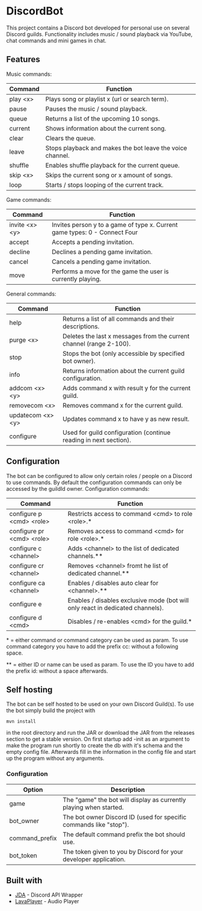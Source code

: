 # DiscordBot

This project contains a Discord bot developed for personal use on several Discord guilds.
Functionality includes music / sound playback via YouTube, chat commands and mini games in chat.

## Features

Music commands:

| Command | Function |
| ------- | -------- |
| play \<x\> | Plays song or playlist x (url or search term). |
| pause | Pauses the music / sound playback. |
| queue | Returns a list of the upcoming 10 songs. |
| current | Shows information about the current song. |
| clear | Clears the queue. |
| leave | Stops playback and makes the bot leave the voice channel. |
| shuffle | Enables shuffle playback for the current queue. |
| skip \<x\> | Skips the current song or x amount of songs. |
| loop | Starts / stops looping of the current track. |


Game commands:

| Command | Function |
| ------- | -------- |
| invite \<x\> \<y\> | Invites person y to a game of type x. Current game types: 0 - Connect Four |
| accept | Accepts a pending invitation. |
| decline | Declines a pending game invitation. |
| cancel | Cancels a pending game invitation. |
| move | Performs a move for the game the user is currently playing. |

General commands:

| Command | Function |
| ------- | -------- |
| help | Returns a list of all commands and their descriptions. |
| purge \<x\> | Deletes the last x messages from the current channel (range 2-100). |
| stop | Stops the bot (only accessible by specified bot owner). |
| info | Returns information about the current guild configuration. |
| addcom \<x\> \<y\> | Adds command x with result y for the current guild. |
| removecom \<x\> | Removes command x for the current guild. |
| updatecom \<x\> \<y\> | Updates command x to have y as new result. |
| configure | Used for guild configuration (continue reading in next section). |

## Configuration

The bot can be configured to allow only certain roles / people on a Discord to use commands.
By default the configuration commands can only be accessed by the guildId owner.
Configuration commands:

| Command | Function |
| ------- | -------- |
| configure p \<cmd\> \<role\> | Restricts access to command \<cmd\> to role \<role\>.* |
| configure pr \<cmd\> \<role\> | Removes access to command \<cmd\> for role \<role\>.* |
| configure c \<channel\> | Adds \<channel\> to the list of dedicated channels.** |
| configure cr \<channel\> | Removes \<channel\> fromt he list of dedicated channel.** |
| configure ca \<channel\> | Enables / disables auto clear for \<channel\>.** |
| configure e | Enables / disables exclusive mode (bot will only react in dedicated channels). |
| configure d \<cmd\> | Disables / re-enables \<cmd\> for the guild.* |
  
\* = either command or command category can be used as param. To use command category you have to add the prefix cc: without a following space.

\*\* = either ID or name can be used as param. To use the ID you have to add the prefix id: without a space afterwards.


## Self hosting

The bot can be self hosted to be used on your own Discord Guild(s).
To use the bot simply build the project with
```
mvn install
```
in the root directory and run the JAR or download the JAR from the releases section to get a stable version.
On first startup add -init as an argument to make the program run shortly to create the db with it's schema and the empty config file. Afterwards fill in the information in the config file and start up the program without any arguments.

### Configuration

| Option | Description |
| ------ | ----------- |
| game | The "game" the bot will display as currently playing when started. |
| bot_owner | The bot owner Discord ID (used for specific commands like "stop"). |
| command_prefix | The default command prefix the bot should use. |
| bot_token | The token given to you by Discord for your developer application. |

## Built with

* [JDA](https://github.com/DV8FromTheWorld/JDA) - Discord API Wrapper
* [LavaPlayer](https://github.com/sedmelluq/lavaplayer) - Audio Player 
